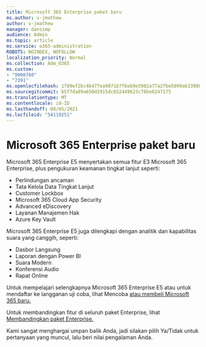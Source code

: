 ```yaml
---
title: Microsoft 365 Enterprise paket baru
ms.author: v-jmathew
author: v-jmathew
manager: dansimp
audience: Admin
ms.topic: article
ms.service: o365-administration
ROBOTS: NOINDEX, NOFOLLOW
localization_priority: Normal
ms.collection: Adm_O365
ms.custom:
- "9000760"
- "7391"
ms.openlocfilehash: 1f89ef2bc4b477ea9071b7f6eb9e5982a77a2fbe5099a633908b5026ccaf26b1
ms.sourcegitcommit: b5f7da89a650d2915dc652449623c78be6247175
ms.translationtype: MT
ms.contentlocale: id-ID
ms.lasthandoff: 08/05/2021
ms.locfileid: "54119251"
---
```

# <a name="microsoft-365-enterprise-plan-differences"></a>Microsoft 365 Enterprise paket baru

Microsoft 365 Enterprise E5 menyertakan semua fitur E3 Microsoft 365 Enterprise, plus pengukuran keamanan tingkat lanjut seperti:

- Perlindungan ancaman
- Tata Kelola Data Tingkat Lanjut
- Customer Lockbox
- Microsoft 365 Cloud App Security
- Advanced eDiscovery
- Layanan Manajemen Hak
- Azure Key Vault

Microsoft 365 Enterprise E5 juga dilengkapi dengan analitik dan kapabilitas suara yang canggih, seperti:

- Dasbor Langsung
- Laporan dengan Power BI
- Suara Modern
- Konferensi Audio
- Rapat Online

Untuk mempelajari selengkapnya Microsoft 365 Enterprise E5 atau untuk mendaftar ke langganan uji coba, lihat Mencoba [atau membeli Microsoft 365 baru.](https://go.microsoft.com/fwlink/?linkid=2099673)

Untuk membandingkan fitur di seluruh paket Enterprise, lihat [Membandingkan paket Enterprise.](https://go.microsoft.com/fwlink/?linkid=2097200)

Kami sangat menghargai umpan balik Anda, jadi silakan pilih Ya/Tidak untuk pertanyaan yang muncul, lalu beri nilai pengalaman Anda.

